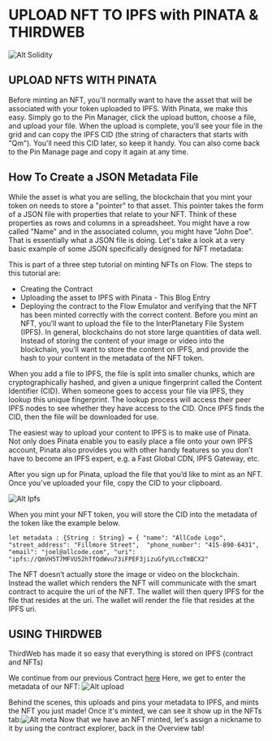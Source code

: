 # UPLOAD NFT TO IPFS with PINATA & THIRDWEB

![Alt Solidity](https://tenor.googleapis.com/v2/media?id=9956588629549939924&format=optimizedgif&client_key=tenor_web&access_token=ya29.a0AVvZVsqZAF2AGG23Qun66OAsp40EhpQElzNgPeJMJZ_90cpI7wcDczIzBUP8T2jqEbI6YMyfgYrGhaQ_Ek1GRP0HLr3zUzb-f6tWh8tSm4VPeSiz9OR3lWhtekn0XQzMTrV1r_takChJAQIbUsSBkh0wa-Hy9yQaCgYKAVgSARMSFQGbdwaIz30wmokSvAAa7PUu6HMIJA0166)

## UPLOAD NFTS WITH PINATA
Before minting an NFT, you'll normally want to have the asset that will be associated with your token uploaded to IPFS. With Pinata, we make this easy.
Simply go to the Pin Manager, click the upload button, choose a file, and upload your file. When the upload is complete, you'll see your file in the grid and can copy the IPFS CID (the string of characters that starts with "Qm"). You'll need this CID later, so keep it handy. You can also come back to the Pin Manage page and copy it again at any time.

## How To Create a JSON Metadata File
While the asset is what you are selling, the blockchain that you mint your token on needs to store a "pointer" to that asset. This pointer takes the form of a JSON file with properties that relate to your NFT. Think of these properties as rows and columns in a spreadsheet. You might have a row called "Name" and in the associated column, you might have "John Doe". That is essentially what a JSON file is doing.
Let's take a look at a very basic example of some JSON specifically designed for NFT metadata:

This is part of a three step tutorial on minting NFTs on Flow. The steps to this tutorial are:

- Creating the Contract 
- Uploading the asset to IPFS with Pinata - This Blog Entry
- Deploying the contract to the Flow Emulator and verifying that the NFT has been minted correctly with the correct content.
Before you mint an NFT, you’ll want to upload the file to the InterPlanetary File System (IPFS). In general, blockchains do not store large quantities of data well. Instead of storing the content of your image or video into the blockchain, you’ll want to store the content on IPFS, and provide the hash to your content in the metadata of the NFT token.

When you add a file to IPFS, the file is split into smaller chunks, which are cryptographically hashed, and given a unique fingerprint called the Content Identifier (CID). When someone goes to access your file via IPFS, they lookup this unique fingerprint. The lookup process will access their peer IPFS nodes to see whether they have access to the CID. Once IPFS finds the CID, then the file will be downloaded for use.

The easiest way to upload your content to IPFS is to make use of Pinata. Not only does Pinata enable you to easily place a file onto your own IPFS account, Pinata also provides you with other handy features so you don’t have to become an IPFS expert, e.g. a Fast Global CDN, IPFS Gateway, etc.

After you sign up for Pinata, upload the file that you’d like to mint as an NFT. Once you’ve uploaded your file, copy the CID to your clipboard.

![Alt Ipfs](https://allcode.com/wp-content/uploads/2021/11/allcode-nft-ipfs-2.png)

When you mint your NFT token, you will store the CID into the metadata of the token like the example below. 

`let metadata : {String : String} = {
          "name": "AllCode Logo",
          "street_address": "Fillmore Street", 
          "phone_number": "415-890-6431", 
          "email": "joel@allcode.com",
          "uri": "ipfs://QmVH5T7MFVU52hTfQdWvu73iFPEF3jizuGfyVLccTmBCX2"`

The NFT doesn’t actually store the image or video on the blockchain. Instead the wallet which renders the NFT will communicate with the smart contract to acquire the uri of the NFT. The wallet will then query IPFS for the file that resides at the uri. The wallet will render the file that resides at the IPFS uri. 

## USING THIRDWEB
ThirdWeb has made it so easy that everything is stored on IPFS (contract and NFTs)

We continue from our previous Contract [here](https://github.com/BernardOnuh/100DaysOfSolidity/tree/main/DeployNFT)
Here, we get to enter the metadata of our NFT:
![Alt upload](https://cdn.hashnode.com/res/hashnode/image/upload/v1660287789359/wehQlrOtl.png)

Behind the scenes, this uploads and pins your metadata to IPFS, and mints the NFT you just made! Once it's minted, we can see it show up in the NFTs tab:![Alt meta](https://cdn.hashnode.com/res/hashnode/image/upload/v1660287913519/Pz6ajvOur.png)
Now that we have an NFT minted, let's assign a nickname to it by using the contract explorer, back in the Overview tab!
